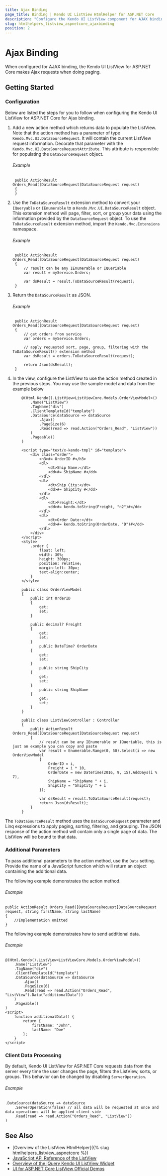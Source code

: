```yaml
---
title: Ajax Binding
page_title: Binding | Kendo UI ListView HtmlHelper for ASP.NET Core
description: "Configure the Kendo UI ListView component for AJAX binding and easily enable client-data processing during AJAX binding."
slug: htmlhelpers_listview_aspnetcore_ajaxbinding
position: 2
---
```


# Ajax Binding

When configured for AJAX binding, the Kendo UI ListView for ASP.NET Core makes Ajax requests when doing paging.

## Getting Started

### Configuration

Below are listed the steps for you to follow when configuring the Kendo UI ListView for ASP.NET Core for Ajax binding.

1. Add a new action method which returns data to populate the ListView. Note that the action method has a parameter of type `Kendo.Mvc.UI.DataSourceRequest`. It will contain the current ListView request information. Decorate that parameter with the `Kendo.Mvc.UI.DataSourceRequestAttribute`. This attribute is responsible for populating the `DataSourceRequest` object.

    ###### Example

        public ActionResult Orders_Read([DataSourceRequest]DataSourceRequest request)
        {
        }

1. Use the `ToDataSourceResult` extension method to convert your `IQueryable` or `IEnumerable` to a `Kendo.Mvc.UI.DataSourceResult` object. This extension method will page, filter, sort, or group your data using the information provided by the `DataSourceRequest` object. To use the `ToDataSourceResult` extension method, import the `Kendo.Mvc.Extensions` namespace.

    ###### Example

        public ActionResult Orders_Read([DataSourceRequest]DataSourceRequest request)
        {
            // result can be any IEnumerable or IQueriable
            var result = myService.Orders;

            var dsResult = result.ToDataSourceResult(request);
        }

1. Return the `DataSourceResult` as JSON.

    ###### Example

        public ActionResult Orders_Read([DataSourceRequest]DataSourceRequest request)
        {
            // get orders from service
            var orders = myService.Orders;

            // apply requested sort, page, group, filtering with the ToDataSourceResult() extension method
            var dsResult = orders.ToDataSourceResult(request);

            return Json(dsResult);
        }

1. In the view, configure the ListView to use the action method created in the previous steps. You may use the sample model and data from the example below

    ```Razor
        @(Html.Kendo().ListView<ListViewCore.Models.OrderViewModel>()
            .Name("ListView")
            .TagName("div")
            .ClientTemplateId("template")
            .DataSource(dataSource => dataSource
                .Ajax()
                .PageSize(6)
                .Read(read => read.Action("Orders_Read", "ListView"))
            )
            .Pageable()
        )
    ```
    ```Template
        <script type="text/x-kendo-tmpl" id="template">
            <div class="order">
                <h3>#= OrderID #</h3>
                <dl>
                    <dt>Ship Name:</dt>
                    <dd>#= ShipName #</dd>
                </dl>
                <dl>
                    <dt>Ship City:</dt>
                    <dd>#= ShipCity #</dd>
                </dl>
                <dl>
                    <dt>Freight:</dt>
                    <dd>#= kendo.toString(Freight, "n2")#</dd>
                </dl>
                <dl>
                    <dt>Order Date:</dt>
                    <dd>#= kendo.toString(OrderDate, "D")#</dd>
                </dl>
            </div>
        </script>
        <style>
            .order {
                float: left;
                width: 30%;
                height: 300px;
                position: relative;
                margin-left: 30px;
                text-align:center;
            }
        </style>
    ```
    ```Model
        public class OrderViewModel
        {
            public int OrderID
            {
                get;
                set;
            }

            public decimal? Freight
            {
                get;
                set;
            }
                public DateTime? OrderDate
            {
                get;
                set;
            }
                public string ShipCity
            {
                get;
                set;
            }
                public string ShipName
            {
                get;
                set;
            }
        }
    ```
    ```Controller
        public class ListViewController : Controller
        {
            public ActionResult Orders_Read([DataSourceRequest]DataSourceRequest request)
            {
                // result can be any IEnumerable or IQueriable, this is just an example you can copy and paste
                var result = Enumerable.Range(0, 50).Select(i => new OrderViewModel
                {
                    OrderID = i,
                    Freight = i * 10,
                    OrderDate = new DateTime(2016, 9, 15).AddDays(i % 7),
                    ShipName = "ShipName " + i,
                    ShipCity = "ShipCity " + i
                });

                var dsResult = result.ToDataSourceResult(request);
                return Json(dsResult);
            }
        }
    ```

The `ToDataSourceResult` method uses the `DataSourceRequest` parameter and Linq expressions to apply paging, sorting, filtering, and grouping. The JSON response of the action method will contain only a single page of data. The ListView will be bound to that data.

### Additional Parameters

To pass additional parameters to the action method, use the `Data` setting. Provide the name of a JavaScript function which will return an object containing the additional data.

The following example demonstrates the action method.

###### Example

    public ActionResult Orders_Read([DataSourceRequest]DataSourceRequest request, string firstName, string lastName)
    {
        //Implementation omitted
    }


The following example demonstrates how to send additional data.

###### Example

    @(Html.Kendo().ListView<ListViewCore.Models.OrderViewModel>()
        .Name("ListView")
        .TagName("div")
        .ClientTemplateId("template")
        .DataSource(dataSource => dataSource
            .Ajax()
            .PageSize(6)
            .Read(read => read.Action("Orders_Read", "ListView").Data("additionalData"))
        )
        .Pageable()
    )
    <script>
        function additionalData() {
            return {
                firstName: "John",
                lastName: "Doe"
            };
        }
    </script>

### Client Data Processing

By default, Kendo UI ListView for ASP.NET Core requests data from the server every time the user changes the page, filters the ListView, sorts, or groups. This behavior
can be changed by disabling `ServerOperation`.

###### Example

    .DataSource(dataSource => dataSource
        .ServerOperation(false) // all data will be requested at once and data operations will be applied client-side
        .Read(read => read.Action("Orders_Read", "ListView"))
    )

## See Also

* [Overview of the ListView HtmlHelper]({% slug htmlhelpers_listview_aspnetcore %})
* [JavaScript API Reference of the ListView](http://docs.telerik.com/kendo-ui/api/javascript/ui/listview)
* [Overview of the jQuery Kendo UI ListView Widget](https://docs.telerik.com/kendo-ui/controls/data-management/listview/overview)
* [UI for ASP.NET Core ListView Official Demos](http://demos.telerik.com/aspnet-core/listview/index)
